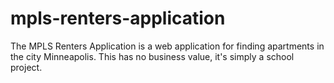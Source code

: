 # mpls-renters-application
The MPLS Renters Application is a web application for finding apartments in the city Minneapolis. This has no business value, it's simply a school project.
